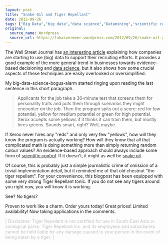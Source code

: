```yaml
---
layout: post
title: "Snake Oil and Tiger Repellant"
date: 2012-09-26
tags: ["Big Data","big data","data science","Datamining","scientific control","Statistics"]
original:
  source_name: Wordpress
  source_url: https://lukasvermeer.wordpress.com/2012/09/26/snake-oil-and-tiger-repellant/
---
```


The Wall Street Journal has [an interesting article](http://online.wsj.com/article/SB10000872396390443890304578006252019616768.html) explaining how companies are starting to use (big) data to support their recruiting efforts. It provides a good example of the more general trend in businesses towards evidence-based decisioning and [data science](http://radar.oreilly.com/2010/06/what-is-data-science.html), but it also shows how some crucial aspects of these techniques are easily overlooked or oversimplified.

My big-data-science-bogus-alarm started ringing upon reading the last sentence in this short paragraph.
> Applicants for the job take a 30-minute test that screens them for personality traits and puts them through scenarios they might encounter on the job. Then the program spits out a score: red for low potential, yellow for medium potential or green for high potential. Xerox accepts some yellows if it thinks it can train them, but mostly hires greens.
Sounds smart, right? Well, maybe.

If Xerox never hires any "reds" and only very few "yellows", how will they know the program is actually working? How will they know that all that complicated math is doing something more than simply returning random colour values? An evidence-based approach should always include some form of [scientific control](http://en.wikipedia.org/wiki/Scientific_control). If it doesn't, it might as well be [snake oil](http://en.wikipedia.org/wiki/Snake_oil).

Of course, this is probably just a simple journalistic crime of omission of a trivial implementation detail, but it reminded me of that old chestnut "the tiger repellant". For your convenience, this blogpost has been equipped with some very strong Tiger Repellant tonic. If you do not see any tigers around you right now, you will know it is working.

See? No tigers?

Proven to work like a charm. Order yours today! Great prices! Limited availability! Now taking applications in the comments.

<span style="color:#c0c0c0;">[ Disclaimer: Tiger Repellant is not certified for use in South-East Asia or zoological parks. Tiger Repellant inc. and its employees and subsidiaries cannot be held liable for any damage caused to your person in the event of being eaten by a tiger. ]</span>